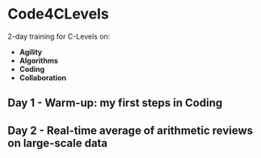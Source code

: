 # Code4CLevels 

2-day training for C-Levels on:
- **Agility**
- **Algorithms**
- **Coding**
- **Collaboration**

## Day 1 - Warm-up: my first steps in Coding

## Day 2 - Real-time average of arithmetic reviews on large-scale data



